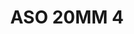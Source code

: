 ---
title: ASO 20MM 4
date: 
draft: false

# descripcion
description : Anillo de plata 925.

materials: Plata 925

color: 

dimensions: 20mm diámetro

code: 05-23-1390

type: "Anillos"

categories: []

price: $7.590,00

price_eftvo: $6.450,00

# Images
# first image will be shown in the product page
images:
  # - image: "images/path_to_image"
  # La ubicacion de las imagenes es imagenes/Anillos/Anillos.Solo Plata/05-23-1390-aso-20mm-4
  - image: "./images/anillos/solo_plata/05-23-1390-aso-20mm-4_a.jpg"
  - image: "./images/anillos/solo_plata/05-23-1390-aso-20mm-4_b.jpg"
---